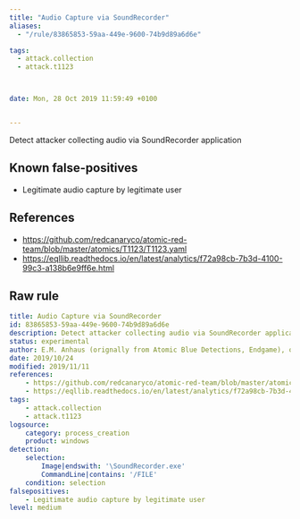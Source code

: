 ```yaml
---
title: "Audio Capture via SoundRecorder"
aliases:
  - "/rule/83865853-59aa-449e-9600-74b9d89a6d6e"

tags:
  - attack.collection
  - attack.t1123



date: Mon, 28 Oct 2019 11:59:49 +0100


---
```


Detect attacker collecting audio via SoundRecorder application

<!--more-->


## Known false-positives

* Legitimate audio capture by legitimate user



## References

* https://github.com/redcanaryco/atomic-red-team/blob/master/atomics/T1123/T1123.yaml
* https://eqllib.readthedocs.io/en/latest/analytics/f72a98cb-7b3d-4100-99c3-a138b6e9ff6e.html


## Raw rule
```yaml
title: Audio Capture via SoundRecorder
id: 83865853-59aa-449e-9600-74b9d89a6d6e
description: Detect attacker collecting audio via SoundRecorder application
status: experimental
author: E.M. Anhaus (orignally from Atomic Blue Detections, Endgame), oscd.community
date: 2019/10/24
modified: 2019/11/11
references:
    - https://github.com/redcanaryco/atomic-red-team/blob/master/atomics/T1123/T1123.yaml
    - https://eqllib.readthedocs.io/en/latest/analytics/f72a98cb-7b3d-4100-99c3-a138b6e9ff6e.html
tags:
    - attack.collection
    - attack.t1123
logsource:
    category: process_creation
    product: windows
detection:
    selection:
        Image|endswith: '\SoundRecorder.exe'
        CommandLine|contains: '/FILE'
    condition: selection
falsepositives:
    - Legitimate audio capture by legitimate user
level: medium

```
